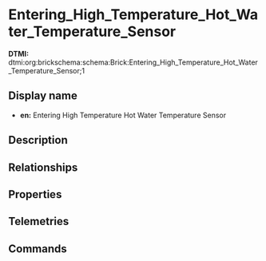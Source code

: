 # Entering_High_Temperature_Hot_Water_Temperature_Sensor
**DTMI:** dtmi:org:brickschema:schema:Brick:Entering_High_Temperature_Hot_Water_Temperature_Sensor;1
## Display name
- **en:** Entering High Temperature Hot Water Temperature Sensor
## Description
## Relationships
## Properties
## Telemetries
## Commands
